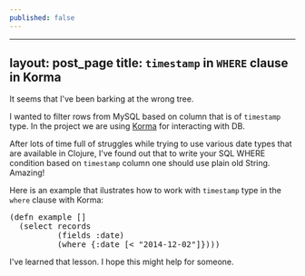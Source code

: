 ```yaml
---
published: false
---
```


---
layout: post_page
title: `timestamp` in `WHERE` clause in Korma
---

It seems that I've been barking at the wrong tree.

I wanted to filter rows from MySQL based on column that is of `timestamp` type. In the project we are using [Korma](http://sqlkorma.com/) for interacting with DB.

After lots of time full of struggles while trying to use various date types that are available in Clojure, I've found out that to write your SQL WHERE condition based on `timestamp` column one should use plain old String. Amazing!

Here is an example that ilustrates how to work with `timestamp` type in the `where` clause with Korma:

<pre>
(defn example []
  (select records
          (fields :date)
          (where {:date [< "2014-12-02"]})))
</pre>

I've learned that lesson. I hope this might help for someone.